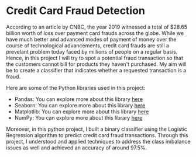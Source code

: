 # Credit Card Fraud Detection

According to an article by CNBC, the year 2019 witnessed a total of $28.65 billion worth of loss over payment card frauds across the globe. While we have much better and advanced modes of payment of money over the course of technological advancements, credit card frauds are still a prevelant problem today faced by millions of people on a regular basis. Hence, in this project I will try to spot a potential fraud transaction so that  the customers cannot bill for products they haven't purchased. My aim will be to create a classifier that indicates whether a requested transaction is a fraud.

Here are some of the Python libraries used in this project:

- Pandas: You can explore more about this library [here](https://pandas.pydata.org/)
- Seaborn: You can explore more about this library [here](https://seaborn.pydata.org/)
- Matplotlib: You can explore more about this library [here](https://matplotlib.org/)
- NumPy: You can explore more about this library [here](https://numpy.org/)

Moreover, in this python project, I built a binary classifier using the Logistic Regression algorithm to predict credit card fraud transactions. Through this project, I understood and applied techniques to address the class imbalance issues as well and achieved an accuracy of around 97.5%.

